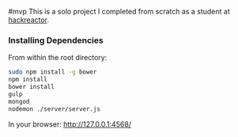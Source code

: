 #mvp
This is a solo project I completed from scratch as a student at [hackreactor](http://hackreactor.com). 



### Installing Dependencies

From within the root directory:
```sh
sudo npm install -g bower
npm install
bower install
gulp
mongod
nodemon ./server/server.js
```
In your browser: http://127.0.0.1:4568/
